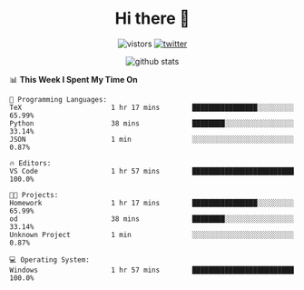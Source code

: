 <h1 align="center">Hi there 👋 </h3>

<p align="center">
  <img src="https://visitor-badge.glitch.me/badge?page_id=keithnull" alt="vistors" />
  <a href="https://twitter.com/_keithnull"><img src="https://img.shields.io/badge/@__keithnull-1DA1F2?style=flat&logo=Twitter&logoColor=white" alt="twitter"/></a>
</p>

<p align="center">
  <img src="https://github-readme-stats.vercel.app/api?username=keithnull&count_private=true&show_icons=true&theme=vue-dark&hide_title=true" alt="github stats" />
</p>

<!--START_SECTION:waka-->
📊 **This Week I Spent My Time On** 

```text
💬 Programming Languages: 
TeX                      1 hr 17 mins        ████████████████░░░░░░░░░   65.99% 
Python                   38 mins             ████████░░░░░░░░░░░░░░░░░   33.14% 
JSON                     1 min               ░░░░░░░░░░░░░░░░░░░░░░░░░   0.87%

🔥 Editors: 
VS Code                  1 hr 57 mins        █████████████████████████   100.0%

🐱‍💻 Projects: 
Homework                 1 hr 17 mins        ████████████████░░░░░░░░░   65.99% 
od                       38 mins             ████████░░░░░░░░░░░░░░░░░   33.14% 
Unknown Project          1 min               ░░░░░░░░░░░░░░░░░░░░░░░░░   0.87%

💻 Operating System: 
Windows                  1 hr 57 mins        █████████████████████████   100.0%

```


<!--END_SECTION:waka-->
